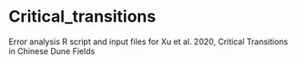 # Critical_transitions
Error analysis R script and input files for Xu et al. 2020, Critical Transitions in Chinese Dune Fields 
